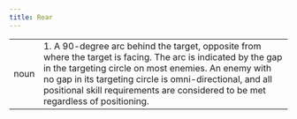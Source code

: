 ```yaml
---
title: Rear
---
```

| | |
| --- | --- |
| noun | 1.  	A 90-degree arc behind the target, opposite from where the target is facing. The arc is indicated by the gap in the targeting circle on most enemies. An enemy with no gap in its targeting circle is omni-directional, and all positional skill requirements are considered to be met regardless of positioning.	|
